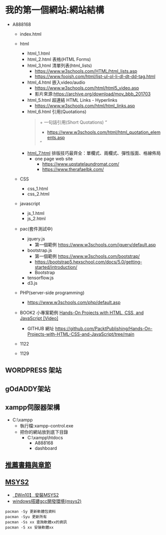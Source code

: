 # 我的第一個網站:網站結構
- A888168
  - index.html
  - html
    - html_1.html 
    - html_2.html 表格(HTML Forms)
    - html_3,html 清單列表(html_lists)
      - https://www.w3schools.com/HTML/html_lists.asp
      - https://www.fooish.com/html/list-ul-ol-li-dl-dt-dd-tag.html
    - html_4.html 嵌入video/audio
      - https://www.w3schools.com/html/html5_video.asp
      - 影片來源:https://archive.org/download/mov_bbb_201703 
    - html_5.html 超連結 HTML Links - Hyperlinks <a>
      - https://www.w3schools.com/html/html_links.asp
    - html_6.html  引用(Quotations) <blockquote> + 一句話引用(Short Quotations) <q>
      - https://www.w3schools.com/html/html_quotation_elements.asp
    - [html_7.html](./web2023/html_7.md) 排版技巧最齊全：單欄式、兩欄式、彈性版面、格線佈局
      - one page web site
        - https://www.upstatelaundromat.com/
        - https://www.therafaelbk.com/ 
  - CSS
    - css_1.html
    - css_2.html
  - javascript
    - js_1.html
    - js_2.html
  - pac(套件測試中)
    - jquery.js
      - 第一個範例 https://www.w3schools.com/jquery/default.asp
    - bootstrap.js
      - 第一個範例 https://www.w3schools.com/bootstrap/
      - https://bootstrap5.hexschool.com/docs/5.0/getting-started/introduction/
      - Bootstrap
    - tensorflow.js 
    - d3.js
  
  - PHP(server-side programming)
    - https://www.w3schools.com/php/default.asp 
  - BOOK2 小專案範例 [Hands-On Projects with HTML, CSS, and JavaScript [Video]](https://www.packtpub.com/product/hands-on-projects-with-html-css-and-javascript-video/9781835087725)
    - GITHUB 網址 https://github.com/PacktPublishing/Hands-On-Projects-with-HTML-CSS-and-JavaScript/tree/main 
  - 1122
  - 1129   
## WORDPRESS 架站

## gOdADDY架站
## xampp伺服器架構
- C:\xampp
  - 執行檔:xampp-control.exe
  - 把你的網站放到底下目錄
    - C:\xampp\htdocs
      - A888168
      - dashboard 

## [推薦書籍與章節](./books.md)

## [MSYS2](https://www.msys2.org/)

- [【Win10】 安裝MSYS2](https://tech.gjlmotea.com/2019/11/win10-msys2.html)
- [windows搭建gcc開發環境(msys2)](https://www.itread01.com/content/1550324904.html)

```
pacman -Sy 更新軟體包資料
pacman -Syu 更新所有
pacman -Ss xx 查詢軟體xx的資訊
pacman -S xx 安裝軟體xx
```
